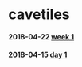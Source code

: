 # cavetiles
#### 2018-04-22 [week 1](https://github.com/m2games/cavetiles/issues/2)
#### 2018-04-15 [day 1](https://github.com/m2games/cavetiles/issues/1)
